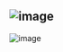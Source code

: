 ![image](https://github.com/user-attachments/assets/df976a74-6951-4008-a0c6-ca7f1a010fe6)
-
![image](https://github.com/user-attachments/assets/157c45c5-de4e-420d-b18b-85dc9f73cf8c)

